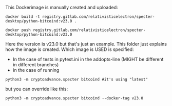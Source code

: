This Dockerimage is manually created and uploaded:

```
docker build -t registry.gitlab.com/relativisticelectron/specter-desktop/python-bitcoind:v23.0 .
```
```
docker push registry.gitlab.com/relativisticelectron/specter-desktop/python-bitcoind:v23.0
```
Here the version is v23.0 but that's just an example. This folder just explains how the image is created. Which image is USED is specified:

* In the case of tests in pytest.ini in the addopts-line (MIGHT be different in different branches)
* in the case of running 

```
python3 -m cryptoadvance.specter bitcoind #it's using "latest"
``` 

but you can override like this:

```
python3 -m cryptoadvance.specter bitcoind --docker-tag v23.0
```
